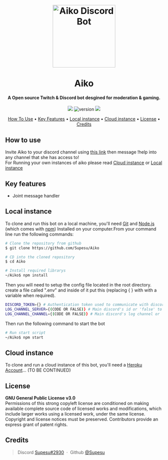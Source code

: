 <h1 align="center">
    <br>
    <a href="https://discord.com/api/oauth2/authorize?client_id=769071220632977438&permissions=8&redirect_uri=https%3A%2F%2Fgithub.com%2FSupesu%2FAiko&scope=bot" alt="link for invite"><img src="https://cdn.discordapp.com/avatars/769071220632977438/3821259510b8ae8c95253db18446ffe4.png?size=256" alt="Aiko Discord Bot" width="200"></a>
    <br>
    <br>
    Aiko
    <br>
</h1>

<h4 align="center">A Open source Twitch & Discord bot desgined for moderation & gaming.</h4>

<p align="center"> 
        <img src="https://img.shields.io/badge/Discord.js%20Version-%5E12.4.1-orange">
        <img src="https://img.shields.io/github/package-json/v/Supesu/Aiko/master?label=Version&color=green" alt="version">
        <img src="https://img.shields.io/badge/Tmi.js%20Version-%5E1.5.0-orange">
</p>

<p align="center">
    <a href="#how-to-use">How To Use</a> •
    <a href="#key-features">Key Features</a> •
    <a href="#local-instance">Local instance</a> •
    <a href="#cloud-instance">Cloud instance</a> •
    <a href="#license">License</a> •
    <a href="#credits">Credits</a>
</p>

## How to use

Invite Aiko to your discord channel using [this link](https://discord.com/api/oauth2/authorize?client_id=769071220632977438&permissions=8&redirect_uri=https%3A%2F%2Fgithub.com%2FSupesu%2FAiko&scope=bot) then message !help into any channel that she has access to!<br>
For Running your own instances of aiko please read <a href="#cloud-instance">Cloud instance</a> or <a href="#local-instance">Local instance</a>
## Key features

- Joint message handler

## Local instance

To clone and run this bot on a local machine, you'll need [Git](https://git-scm.com) and [Node.js](https://nodejs.org/en/download) (which comes with [npm](http://npmjs.com))
Installed on your computer.From your command line run the following commands:

```bash
# Clone the repository from github
$ git clone https://github.com/Supesu/Aiko

# CD into the cloned repository
$ cd Aiko

# Install required librarys
~/Aiko$ npm install
```
Then you will need to setup the config file located in the root directory.<br>
create a file called ".env" and inside of it put this (replacing { } with with a variable when required).<br>

```bash
DISCORD_TOKEN={} # Authentication token used to communicate with discord's api
LOG_CHANNEL_SERVER={(CODE OR FALSE)} # Main discord's id or 'false' to not log anything  
LOG_CHANNEL_CHANNEL={(CODE OR FALSE)} # Main discord's log channel or 'false' to not log anything
```
Then run the following command to start the bot
```bash
# Run start script
~/Aiko$ npm start
``` 

## Cloud instance
To clone and run a cloud instance of this bot, you'll need a [Heroku Account](https://signup.heroku.com/)... (TO BE CONTINUED)




## License

**GNU General Public License v3.0**<br>
Permissions of this strong copyleft license are conditioned on making available complete source code of licensed works and modifications, which include larger works using a licensed work, under the same license. Copyright and license notices must be preserved. Contributors provide an express grant of patent rights.


## Credits
> Discord [Supesu#2930](https://discord.com/amitmerchant1990) &nbsp;&middot;&nbsp;
> Github [@Supesu](https://github.com/Supesu)
